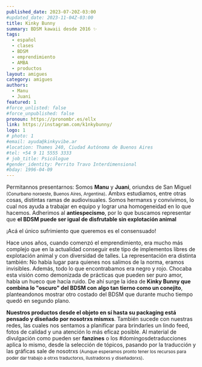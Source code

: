 ```yaml
---
published_date: 2023-07-20Z-03:00
#updated_date: 2023-11-04Z-03:00
title: Kinky Bunny
summary: BDSM kawaii desde 2016 ✨
tags:
  - español
  - clases
  - BDSM
  - emprendimiento
  - AMBA
  - productos
layout: amigues
category: amigues
authors:
  - Manu
  - Juani
featured: 1
#force_unlisted: false
#force_unpublished: false
pronoun: https://pronombr.es/ellx
link: https://instagram.com/k1nkybunny/
logo: 1
# photo: 1
#email: ayuda@kinkyvibe.ar
#location: Thames 240, Ciudad Autónoma de Buenos Aires
#tel: +54 9 11 5555 3333
# job_title: Psicólogue
#gender_identity: Perrito Travo Interdimensional
#bday: 1996-04-09
---
```




Permitannos presentarnos: Somos **Manu** y **Juani**, oriundxs de San Miguel <small>(Conurbano noroeste, Buenos Aires, Argentina)</small>. Ambxs estudiamos, entre otras cosas, distintas ramas de audiovisuales. Somos hermanxs y convivimos, lo cual nos ayuda a trabajar en equipo y lograr una homogeneidad en lo que hacemos. Adherimos al **antiespecismo**, por lo que buscamos representar que **el BDSM puede ser igual de disfrutable sin explotación animal**

¡Acá el único sufrimiento que queremos es el consensuado!

Hace unos años, cuando comenzó el emprendimiento, era mucho más complejo que en la actualidad conseguir este tipo de implementos libres de explotación animal y con diversidad de talles. La representación era distinta también: No había lugar para quienes nos salimos de la norma, eramos invisibles. Además, todo lo que encontrabamos era negro y rojo. Chocaba esta visión como demonizada de prácticas que pueden ser puro amor, había un hueco que hacía ruido. De ahí surge la idea de **Kinky Bunny que combina lo "oscuro" del BDSM con algo tan tierno como un conejito**, planteandonos mostrar otro costado del BDSM que durante mucho tiempo quedó en segundo plano.

**Nuestros productos desde el objeto en sí hasta su packaging está pensado y diseñado por nosotrxs mismxs**. También sucede con nuestras redes, las cuales nos sentamos a planificar para brindarles un lindo feed, fotos de calidad y una atención lo más eficaz posible. Al material de divulgación como pueden ser **fanzines** o los #domingosdetraducciones aplica lo mismo, desde la selección de tópicos, pasando por la traducción y las gráficas sale de nosotrxs <small>(Aunque esperamos pronto tener los recursos para poder dar trabajo a otrxs traductorxs, ilustradorxs y diseñadorxs)</small>.